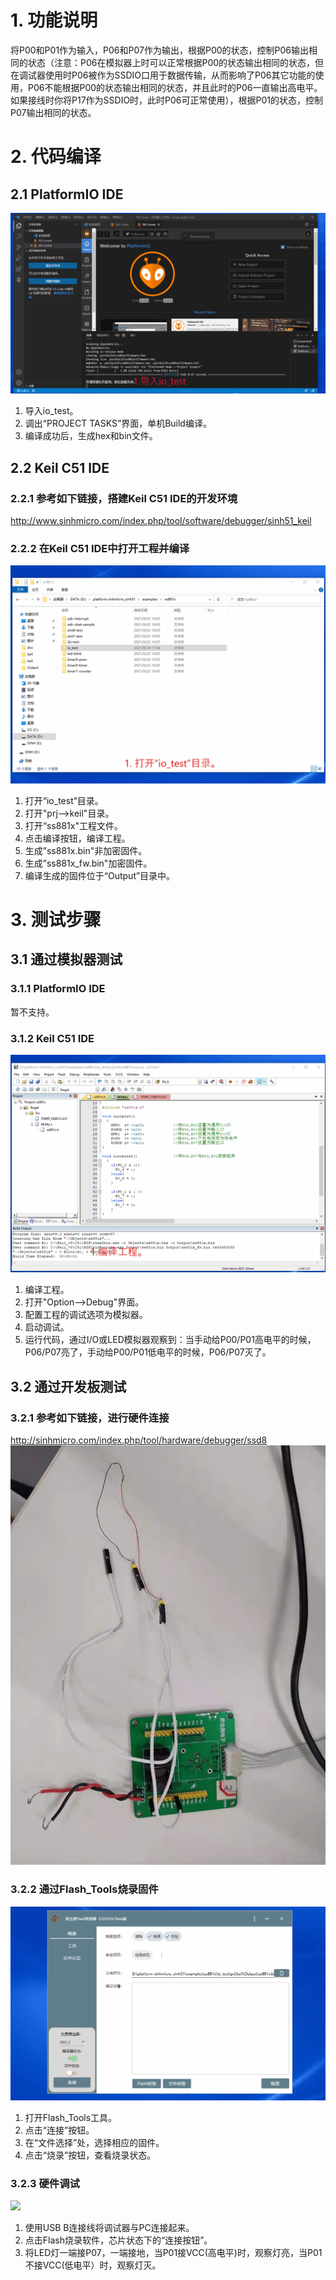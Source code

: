 # 1. 功能说明
将P00和P01作为输入，P06和P07作为输出，根据P00的状态，控制P06输出相同的状态（注意：P06在模拟器上时可以正常根据P00的状态输出相同的状态，但在调试器使用时P06被作为SSDIO口用于数据传输，从而影响了P06其它功能的使用，P06不能根据P00的状态输出相同的状态，并且此时的P06一直输出高电平。如果接线时你将P17作为SSDIO时，此时P06可正常使用），根据P01的状态，控制P07输出相同的状态。

# 2. 代码编译

## 2.1 PlatformIO IDE

![](.\io_test-build.gif)

1. 导入io_test。
2. 调出“PROJECT TASKS”界面，单机Build编译。
3. 编译成功后，生成hex和bin文件。

## 2.2 Keil C51 IDE

### 2.2.1 参考如下链接，搭建Keil C51 IDE的开发环境

http://www.sinhmicro.com/index.php/tool/software/debugger/sinh51_keil

### 2.2.2 在Keil C51 IDE中打开工程并编译

![](.\io_test.gif)
1. 打开“io_test”目录。
2. 打开"prj-->keil"目录。
3. 打开“ss881x"工程文件。
4. 点击编译按钮，编译工程。
5. 生成”ss881x.bin"非加密固件。
6. 生成”ss881x_fw.bin"加密固件。
7. 编译生成的固件位于“Output”目录中。

# 3. 测试步骤

## 3.1 通过模拟器测试
### 3.1.1 PlatformIO IDE

暂不支持。

### 3.1.2 Keil C51 IDE
![](.\io_test-simulator.gif)
1. 编译工程。
2. 打开"Option-->Debug"界面。
3. 配置工程的调试选项为模拟器。
4. 启动调试。
5. 运行代码，通过I/O或LED模拟器观察到：当手动给P00/P01高电平的时候，P06/P07亮了，手动给P00/P01低电平的时候，P06/P07灭了。

## 3.2 通过开发板测试

### 3.2.1 参考如下链接，进行硬件连接

http://sinhmicro.com/index.php/tool/hardware/debugger/ssd8
![](.\hardware-link.jpg)

### 3.2.2 通过Flash_Tools烧录固件
![](.\io_test-burn.gif)
1. 打开Flash_Tools工具。
2. 点击“连接”按钮。
3. 在“文件选择”处，选择相应的固件。
4. 点击“烧录”按钮，查看烧录状态。

### 3.2.3 硬件调试
![](.\hardware-test.gif)
1. 使用USB B连接线将调试器与PC连接起来。
2. 点击Flash烧录软件，芯片状态下的“连接按钮”。
3. 将LED灯一端接P07，一端接地，当P01接VCC(高电平)时，观察灯亮，当P01不接VCC(低电平）时，观察灯灭。
